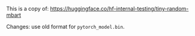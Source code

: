 This is a copy of: https://huggingface.co/hf-internal-testing/tiny-random-mbart

Changes: use old format for `pytorch_model.bin`.
